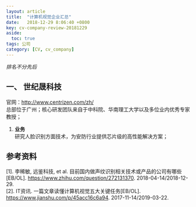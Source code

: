 ```yaml
---
layout: article
title:  "计算机视觉企业汇总"
date:   2018-12-29 8:06:40 +0800
key: cv-company-review-20181229
aside:
  toc: true
tags: 公司
category: [CV, cv_company]
---
```


*排名不分先后*  

## 一、 世纪晟科技
官网：<http://www.centrizen.com/zh/>   
总部位于广州；核心研发团队来自于中科院、华南理工大学以及多位业内优秀专家教授；   

1. **业务**  
研究人脸识别方面技术，为安防行业提供芯片级的高性能解决方案；   


## 参考资料
[1]. 李稀敏, 远鉴科技, et al. 目前国内做声纹识别相关技术或产品的公司有哪些[EB/OL]. <https://www.zhihu.com/question/272131370>.  2018-04-14/2018-12-29.  
[2]. IT资讯. 一篇文章读懂计算机视觉五大关键任务[EB/OL]. <https://www.jianshu.com/p/45acc16c6a94>.  2017-11-14/2019-03-22.  
